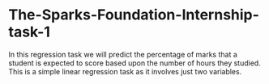# The-Sparks-Foundation-Internship-task-1
In this regression task we will predict the percentage of marks that a student is expected to score based upon the number of hours they studied. This is a simple linear regression task as it involves just two variables.

